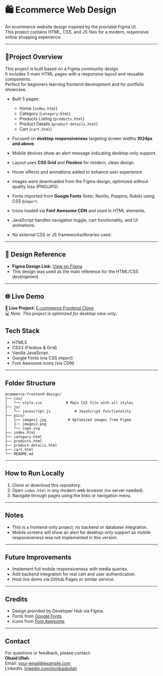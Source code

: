 # 🛍️ Ecommerce Web Design

An ecommerce website design inspired by the provided Figma UI.  
This project contains HTML, CSS, and JS files for a modern, responsive online shopping experience.

---

 ## 📌Project Overview
 
This project is built based on a Figma community design.  
It includes 5 main HTML pages with a responsive layout and reusable components.  
Perfect for beginners learning frontend development and for portfolio showcase.

- Built 5 pages:  
  - Home (`index.html`)  
  - Category (`category.html`)  
  - Products Listing (`products.html`)  
  - Product Details (`product-details.html`)  
  - Cart (`cart.html`)

- Focused on **desktop responsiveness** targeting screen widths **1024px and above**.  
- Mobile devices show an alert message indicating desktop-only support.  
- Layout uses **CSS Grid** and **Flexbox** for modern, clean design.  
- Hover effects and animations added to enhance user experience.  
- Images were downloaded from the Figma design, optimized without quality loss (PNG/JPG).  
- Fonts imported from **Google Fonts** (Inter, Nunito, Poppins, Rubik) using CSS `@import`.  
- Icons loaded via **Font Awesome CDN** and used in HTML elements.  
- JavaScript handles navigation toggle, cart functionality, and UI animations.  
- No external CSS or JS frameworks/libraries used.  

---

## 🎨 Design Reference
- **Figma Design Link:** [View on Figma](https://www.figma.com/design/8Igr4IzlG1bE1ko7gOyNQP/Ecommerce-Web-Design--Community-?node-id=1-568&t=3umbBaxb1vtydTgy-0)  
- This design was used as the main reference for the HTML/CSS development.

---

## 🌐 Live Demo  
🚀 **Live Project:** [E-commerce Frontend Clone](https://obaidu11ah.github.io/ecommerce-frontend-clone/)  
💻 *Note: This project is optimized for desktop view only.*


## Tech Stack

- HTML5  
- CSS3 (Flexbox & Grid)  
- Vanilla JavaScript  
- Google Fonts (via CSS import)  
- Font Awesome icons (via CDN)  

---

## Folder Structure

```plaintext
ecommerce-frontend-design/
├── css/
│   └── style.css           # Main CSS file with all styles
├── js/
│   └── javascript.js           # JavaScript functionality
├── pics/
│   ├── images1.jpg          # Optimized images from Figma
│   ├── images2.png
│   └── logo.svg
├── index.html
├── category.html
├── products.html
├── product-details.html
├── cart.html
└── README.md
```




---

## How to Run Locally

1. Clone or download this repository.  
2. Open `index.html` in any modern web browser (no server needed).  
3. Navigate through pages using the links or navigation menu.

---

## Notes

- This is a frontend-only project; no backend or database integration.  
- Mobile screens will show an alert for desktop-only support as mobile responsiveness was not implemented in this version.  

---

## Future Improvements

- Implement full mobile responsiveness with media queries.  
- Add backend integration for real cart and user authentication.  
- Host live demo via GitHub Pages or similar service.

---

## Credits

- Design provided by Developer Hub via Figma.  
- Fonts from [Google Fonts](https://fonts.google.com/).  
- Icons from [Font Awesome](https://fontawesome.com/).  

---

## Contact

For questions or feedback, please contact:  
**Obaid Ullah**  
Email: your-email@example.com  
LinkedIn: [linkedin.com/in/obaidullah](https://linkedin.com/in/obaidullah)
